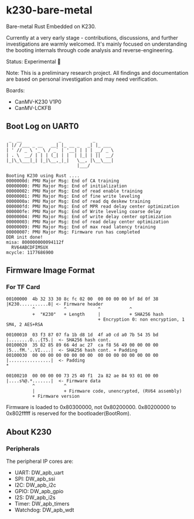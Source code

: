 
# k230-bare-metal

Bare-metal Rust Embedded on K230.

Currently at a very early stage - contributions, discussions, and further investigations are warmly welcomed.
It's mainly focused on understanding the booting internals through code analysis and reverse-engineering.

Status: Experimental 🧪

Note: This is a preliminary research project. All findings and documentation are based on personal investigation and may need verification.

Boards:

- CanMV-K230 V1P0
- CanMV-LCKFB

## Boot Log on UART0

```text
 _  __              _            _
| |/ /___ _ __   __| |_ __ _   _| |_ ___
| ' // _ \ '_ \ / _` | '__| | | | __/ _ \
| . \  __/ | | | (_| | |  | |_| | ||  __/
|_|\_\___|_| |_|\__,_|_|   \__, |\__\___|
                           |___/

Booting K230 using Rust ....
0000000d: PMU Major Msg: End of CA training
00000000: PMU Major Msg: End of initialization
00000002: PMU Major Msg: End of read enable training
00000001: PMU Major Msg: End of fine write leveling
0000000a: PMU Major Msg: End of read dq deskew training
000000fd: PMU Major Msg: End of MPR read delay center optimization
000000fe: PMU Major Msg: End of Write leveling coarse delay
00000004: PMU Major Msg: End of write delay center optimization
00000003: PMU Major Msg: End of read delay center optimization
00000009: PMU Major Msg: End of max read latency training
00000007: PMU Major Msg: Firmware run has completed
DDR init done!
misa: 800000000094112f
  RV64ABCDFIMSUX
mcycle: 1177686900
```

## Firmware Image Format

### For TF Card

```text
00100000  4b 32 33 30 8c fc 02 00  00 00 00 00 bf 8d 0f 38  |K230...........8| <- Firmware header
          ^           ^            ^           ^
          +  "K230"   + Length     |           + SHA256 hash
                                   + Encryption 0: non encryption, 1 SM4, 2 AES+RSA

00100010  03 f3 87 07 fa 1b d8 1d  4f a0 cd a0 7b 54 35 bd  |........O...{T5.|  <- SHA256 hash cont.
00100020  35 82 85 89 66 4d ac 27  ca f8 56 49 00 00 00 00  |5...fM.'..VI....|  <- SHA256 hash cont. + Padding
00100030  00 00 00 00 00 00 00 00  00 00 00 00 00 00 00 00  |................|  <- Padding
*

00100210  00 00 00 00 73 25 40 f1  2a 82 ae 84 93 01 00 00  |....s%@.*.......|  <- Firmware data
          ^           ^
          |           + Firmware code, unencrypted, (RV64 assembly)
          + Firmware version
```

Firmware is loaded to 0x80300000, not 0x80200000. 0x80200000 to 0x802fffff is reserved for the bootloader(BootRom).

## About K230

### Peripherals

The peripheral IP cores are:

- UART: DW_apb_uart
- SPI: DW_apb_ssi
- I2C: DW_apb_i2c
- GPIO: DW_apb_gpio
- I2S: DW_apb_i2s
- Timer: DW_apb_timers
- Watchdog: DW_apb_wdt
